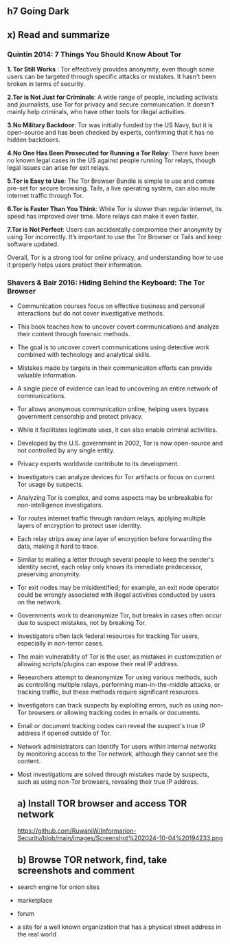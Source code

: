 ## h7 Going Dark
## x) Read and summarize
### Quintin 2014: 7 Things You Should Know About Tor

**1. Tor Still Works** : Tor effectively provides anonymity, even though some users can be targeted through specific attacks or mistakes. It hasn't been broken in terms of security.

**2.Tor is Not Just for Criminals**: A wide range of people, including activists and journalists, use Tor for privacy and secure communication. It doesn't mainly help criminals, who have other tools for illegal activities.

**3.No Military Backdoor**: Tor was initially funded by the US Navy, but it is open-source and has been checked by experts, confirming that it has no hidden backdoors.

**4.No One Has Been Prosecuted for Running a Tor Relay**: There have been no known legal cases in the US against people running Tor relays, though legal issues can arise for exit relays.

**5.Tor is Easy to Use**: The Tor Browser Bundle is simple to use and comes pre-set for secure browsing. Tails, a live operating system, can also route internet traffic through Tor.

**6.Tor is Faster Than You Think**: While Tor is slower than regular internet, its speed has improved over time. More relays can make it even faster.

**7.Tor is Not Perfect**: Users can accidentally compromise their anonymity by using Tor incorrectly. It’s important to use the Tor Browser or Tails and keep software updated.

Overall, Tor is a strong tool for online privacy, and understanding how to use it properly helps users protect their information.

### Shavers & Bair 2016: Hiding Behind the Keyboard: The Tor Browser

- Communication courses focus on effective business and personal interactions but do not cover investigative methods.
- This book teaches how to uncover covert communications and analyze their content through forensic methods.
- The goal is to uncover covert communications using detective work combined with technology and analytical skills.
- Mistakes made by targets in their communication efforts can provide valuable information.
- A single piece of evidence can lead to uncovering an entire network of communications.
- Tor allows anonymous communication online, helping users bypass government censorship and protect privacy.
- While it facilitates legitimate uses, it can also enable criminal activities.
- Developed by the U.S. government in 2002, Tor is now open-source and not controlled by any single entity.
- Privacy experts worldwide contribute to its development.
- Investigators can analyze devices for Tor artifacts or focus on current Tor usage by suspects.
- Analyzing Tor is complex, and some aspects may be unbreakable for non-intelligence investigators.
- Tor routes internet traffic through random relays, applying multiple layers of encryption to protect user identity.
- Each relay strips away one layer of encryption before forwarding the data, making it hard to trace.
- Similar to mailing a letter through several people to keep the sender's identity secret, each relay only knows its immediate predecessor, preserving anonymity.
- Tor exit nodes may be misidentified; for example, an exit node operator could be wrongly associated with illegal activities conducted by users on the network.
- Governments work to deanonymize Tor, but breaks in cases often occur due to suspect mistakes, not by breaking Tor.
- Investigators often lack federal resources for tracking Tor users, especially in non-terror cases.
- The main vulnerability of Tor is the user, as mistakes in customization or allowing scripts/plugins can expose their real IP address.
- Researchers attempt to deanonymize Tor using various methods, such as controlling multiple relays, performing man-in-the-middle attacks, or tracking traffic, but these methods require significant resources.
- Investigators can track suspects by exploiting errors, such as using non-Tor browsers or allowing tracking codes in emails or documents.
- Email or document tracking codes can reveal the suspect's true IP address if opened outside of Tor.
- Network administrators can identify Tor users within internal networks by monitoring access to the Tor network, although they cannot see the content.
- Most investigations are solved through mistakes made by suspects, such as using non-Tor browsers, revealing their true IP address.

  ## a) Install TOR browser and access TOR network
  https://github.com/RuwaniW/Informarion-Security/blob/main/images/Screenshot%202024-10-04%20194233.png
  ## b) Browse TOR network, find, take screenshots and comment

- search engine for onion sites
- marketplace
- forum
- a site for a well known organization that has a physical street address in the real world
